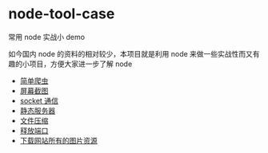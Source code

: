 # node-tool-case

常用 node 实战小 demo

如今国内 node 的资料的相对较少，本项目就是利用 node 来做一些实战性而又有趣的小项目，方便大家进一步了解 node

- [简单爬虫](https://github.com/lll618xxx/node-tool-case/tree/master/reptile)
- [屏幕截图](https://github.com/lll618xxx/node-tool-case/tree/master/screenshot)
- [socket 通信](https://github.com/lll618xxx/node-tool-case/tree/master/socket)
- [静态服务器](https://github.com/lll618xxx/node-tool-case/tree/master/static-server)
- [文件压缩](https://github.com/lll618xxx/node-tool-case/tree/master/compress-file)
- [释放端口](https://github.com/lll618xxx/node-tool-case/tree/master/killport)
- [下载网站所有的图片资源](https://github.com/lll618xxx/node-tool-case/tree/master/downloadImg)
